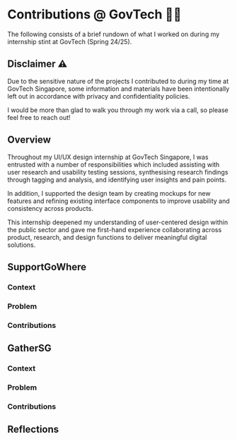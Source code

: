 # Contributions @ GovTech 👨‍💻

The following consists of a brief rundown of what I worked on during my internship stint at GovTech (Spring 24/25). 

## Disclaimer ⚠️

Due to the sensitive nature of the projects I contributed to during my time at GovTech Singapore, some information and materials have been intentionally left out in accordance with privacy and confidentiality policies.

I would be more than glad to walk you through my work via a call, so please feel free to reach out!

## Overview

Throughout my UI/UX design internship at GovTech Singapore, I was entrusted with a number of responsibilities which included assisting with user research and usability testing sessions, synthesising research findings through tagging and analysis, and identifying user insights and pain points.

In addition, I supported the design team by creating mockups for new features and refining existing interface components to improve usability and consistency across products.

This internship deepened my understanding of user-centered design within the public sector and gave me first-hand experience collaborating across product, research, and design functions to deliver meaningful digital solutions. 

## SupportGoWhere

### Context

### Problem

### Contributions

## GatherSG

### Context

### Problem

### Contributions

## Reflections

